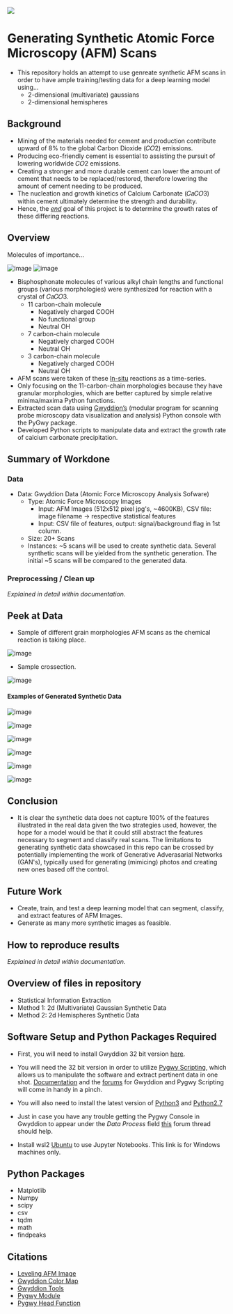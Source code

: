 ![](https://user-images.githubusercontent.com/89792487/208189079-d4fc4d67-01bc-4397-891e-52f05330eb12.png)

# Generating Synthetic Atomic Force Microscopy (AFM) Scans 

* This repository holds an attempt to use genreate synthetic AFM scans in order to have ample training/testing data for a deep learning model using... 
  * 2-dimensional (multivariate) gaussians
  * 2-dimensional hemispheres 

## Background

- Mining of the materials needed for cement and production contribute upward of 8% to the global Carbon Dioxide (𝐶𝑂2) emissions.
- Producing eco-friendly cement is essential to assisting the pursuit of lowering worldwide 𝐶𝑂2 emissions.
- Creating a stronger and more durable cement can lower the amount of cement that needs to be replaced/restored, therefore lowering the amount of cement needing to be produced.
- The nucleation and growth kinetics of Calcium Carbonate (𝐶𝑎𝐶𝑂3) within cement ultimately determine the strength and durability. 
- Hence, the <ins>*end*</ins> goal of this project is to determine the growth rates of these differing reactions.

## Overview

Molecules of importance...

![image](https://user-images.githubusercontent.com/89792487/235806003-09e8bc3a-f597-466b-850e-2d9820554cc2.png) ![image](https://user-images.githubusercontent.com/89792487/235805985-d4832663-c6cd-4724-9883-0283557edc9a.png) 

- Bisphosphonate molecules of various alkyl chain lengths and functional groups (various morphologies) were synthesized for reaction with a crystal of 𝐶𝑎𝐶𝑂3.
  - 11 carbon-chain molecule
    - Negatively charged COOH
    - No functional group 
    - Neutral OH
  - 7 carbon-chain molecule
    - Negatively charged COOH
    - Neutral OH
  - 3 carbon-chain molecule
    - Negatively charged COOH
    - Neutral OH
- AFM scans were taken of these [In-situ](https://homework.study.com/explanation/what-is-situ-in-organic-chemistry.html) reactions as a time-series.
- Only focusing on the 11-carbon-chain morphologies because they have granular morphologies, which are better captured by simple relative minima/maxima Python functions.
- Extracted scan data using [Gwyddion’s](http://gwyddion.net/) (modular program for scanning probe microscopy data visualization and analysis) Python console with the PyGwy package.
- Developed Python scripts to manipulate data and extract the growth rate of calcium carbonate precipitation.

## Summary of Workdone
### Data

* Data: Gwyddion Data (Atomic Force Microscopy Analysis Sofware)
  * Type: Atomic Force Microscopy Images
    * Input: AFM Images (512x512 pixel jpg's, ~4600KB), CSV file: image filename -> respective statistical features
    * Input: CSV file of features, output: signal/background flag in 1st column.
  * Size: 20+ Scans
  * Instances: ~5 scans will be used to create synthetic data. Several synthetic scans will be yielded from the synthetic generation.  The initial ~5 scans will be compared to the generated data.

### Preprocessing / Clean up

*Explained in detail within documentation.*

## Peek at Data

* Sample of different grain morphologies AFM scans as the chemical reaction is taking place.


![image](https://user-images.githubusercontent.com/89792487/235526891-1a261fdc-9716-4b97-9bfe-bd2055f0b2f5.png)

* Sample crossection.


![image](https://user-images.githubusercontent.com/89792487/212432672-36cc6c40-362b-4877-9783-e73c8fdedfa6.png)

#### Examples of Generated Synthetic Data

![image](https://user-images.githubusercontent.com/89792487/235924139-2d437afe-50ef-47b5-8e71-6089d053e32f.png)

![image](https://user-images.githubusercontent.com/89792487/235924287-c0b82085-24e0-4433-8252-e98df8032dfb.png)

![image](https://user-images.githubusercontent.com/89792487/235924425-3031967c-786e-40bf-975f-ca96dca03b83.png)

![image](https://user-images.githubusercontent.com/89792487/235924521-7fdb77c4-c1c0-47b3-9c08-ba09c4c77b92.png)

![image](https://user-images.githubusercontent.com/89792487/235924647-bd5a8a73-a0e9-4679-9b11-ca576b9621a5.png)

![image](https://user-images.githubusercontent.com/89792487/235924787-63aa8e3c-6dc0-41cf-8513-66e28b5f80bd.png)


## Conclusion

* It is clear the synthetic data does not capture 100% of the features illustrated in the real data given the two strategies used, however, the hope for a model would be that it could still abstract the features necessary to segment and  classify real scans. The limitations to generating synthetic data showcased in this repo can be crossed by potentially implementing the work of Generative Adverasarial Networks (GAN's), typically used for generating (mimicing) photos and creating new ones based off the control.

## Future Work

- Create, train, and test a deep learning model that can segment, classify, and extract features of AFM Images.
- Generate as many more synthetic images as feasible.

## How to reproduce results

*Explained in detail within documentation.*

## Overview of files in repository

* Statistical Information Extraction
* Method 1: 2d (Multivariate) Gaussian Synthetic Data
* Method 2: 2d Hemispheres Synthetic Data

## Software Setup and Python Packages Required

* First, you will need to install Gwyddion 32 bit version [here](https://sourceforge.net/projects/gwyddion/files/gwyddion/2.62/Gwyddion-2.62.win32.exe/download).

* You will need the 32 bit version in order to utilize [Pygwy Scripting](http://gwyddion.net/documentation/user-guide-en/pygwy.html), which allows us to manipulate the software and extract pertinent data in one shot.
[Documentation](http://gwyddion.net/documentation/head/pygwy/) and the [forums](https://sourceforge.net/p/gwyddion/discussion/) for Gwyddion and Pygwy Scripting will come in handy in a pinch.

* You will also need to install the latest version of [Python3](https://www.python.org/downloads/) and [Python2.7](https://www.python.org/downloads/release/python-2718/)

* Just in case you have any trouble getting the Pygwy Console in Gwyddion to appear under the *Data Process* field [this](https://sourceforge.net/p/gwyddion/discussion/pygwy/thread/75317bfd11/) forum thread should help.

* Install wsl2 [Ubuntu](https://ubuntu.com/tutorials/install-ubuntu-on-wsl2-on-windows-10#2-install-wsl) to use Jupyter Notebooks. This link is for Windows machines only.

## Python Packages

* Matplotlib
* Numpy
* scipy
* csv
* tqdm
* math
* findpeaks

## Citations

* [Leveling AFM Image](http://gwyddion.net/documentation/user-guide-en/leveling-and-background.html)
* [Gwyddion Color Map](http://gwyddion.net/documentation/user-guide-en/color-map.html)
* [Gwyddion Tools](http://gwyddion.net/documentation/user-guide-en/tools.html)
* [Pygwy Module](http://gwyddion.net/documentation/user-guide-en/pygwy.html)
* [Pygwy Head Function](http://gwyddion.net/documentation/head/pygwy/)






